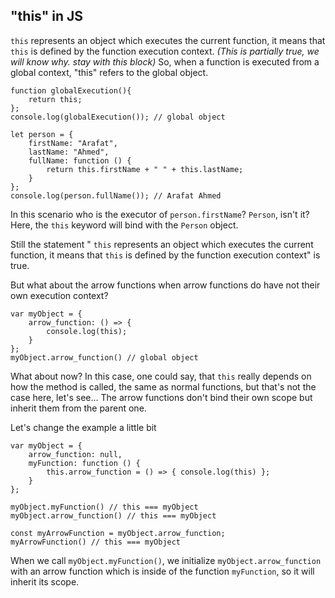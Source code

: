 ## "this" in JS

`this` represents an object which executes the current function, it means that `this` is defined by the function execution context. _(This is partially true, we will know why. stay with this block)_
So, when a function is executed from a global context, "this" refers to the global object.

```
function globalExecution(){
    return this;
};
console.log(globalExecution()); // global object

let person = {
    firstName: "Arafat",
    lastName: "Ahmed",
    fullName: function () {
        return this.firstName + " " + this.lastName;
    }
};
console.log(person.fullName()); // Arafat Ahmed
```

In this scenario who is the executor of `person.firstName`?  `Person`, isn't it? Here, the `this` keyword will bind with the `Person` object.

Still the statement " `this` represents an object which executes the current function, it means that `this` is defined by the function execution context" is true.

But what about the arrow functions when arrow functions do have not their own execution context?

```
var myObject = {
    arrow_function: () => {
        console.log(this);
    }
};
myObject.arrow_function() // global object
```

What about now?
In this case, one could say, that `this` really depends on how the method is called, the same as normal functions,  but that's not the case here, let's see...
The arrow functions don't bind their own scope but inherit them from the parent one.

Let's change the example a little bit

```
var myObject = {
    arrow_function: null,
    myFunction: function () {
        this.arrow_function = () => { console.log(this) };
    }
};

myObject.myFunction() // this === myObject
myObject.arrow_function() // this === myObject

const myArrowFunction = myObject.arrow_function;
myArrowFunction() // this === myObject
```

When we call `myObject.myFunction()`, we initialize `myObject.arrow_function`  with an arrow function which is inside of the function `myFunction`, so it will inherit its scope.
